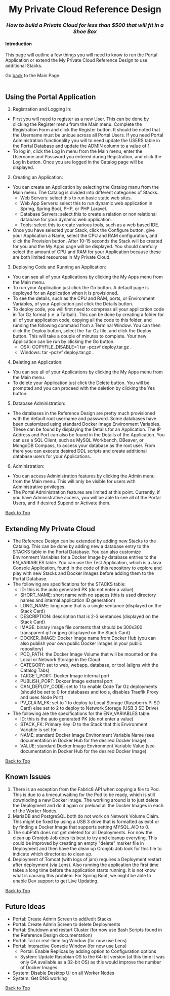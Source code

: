 <h1 align="center">My Private Cloud Reference Design</h1>
<h3 align="center"><i> How to build a Private Cloud for less than $500 that will fit in a Shoe Box</i></h3>

#### Introduction
This page will outline a few things you will need to know to run the Portal Application or extend the My Private Cloud Reference Design to use additional Stacks.

Go [back](https://github.com/markreha/myprivatecloud) to the Main Page.
<br/>
<br/>

## Using the Portal Application
1. Registration and Logging In:
  - First you will need to register as a new User. This can be done by clicking the Register menu from the Main menu. Complete the Registration Form and click the Register button. It should be noted that the Username must be unique across all Portal Users. If you need Portal Administration functionality you will to need update the USERS table in the Portal Database and update the ADMIN column to a value of 1.
  - To log in, click the Log In menu from the Main menu, enter the Username and Password you entered during Registration, and click the Log In button. Once you are logged in the Catalog page will be displayed.
2. Creating an Application:
  - You can create an Application by selecting the Catalog manu from the Main menu. The Catalog is divided into different categories of Stacks.
    - Web Servers: select this to run basic static web sites.
    - Web App Servers: select this to run dynamic web application in Spring, Spring Boot, PHP, or PHP Laravel.
    - Database Servers: select this to create a relation or non relational database for your dynamic web application.
    - Tools: select this to create various tools, such as a web based IDE.
  - Once you have selected your Stack, click the Configure button, give your Application a Name, select the CPU and RAM configuration, and click the Provision button. After 10-15 seconds the Stack will be created for you and the My Apps page will be displayed. You should carefully select the amount of CPU and RAM for your Application because these are both limited resources in My Private Cloud.
3. Deploying Code and Running an Application:
  - You can see all of your Applications by clicking the My Apps menu from the Main menu.
  - To run your Application just click the Go button. A default page is deployed for an Application when it is provisioned.
  - To see the details, such as the CPU and RAM, ports, or Environment Variables, of your Application just click the Details button.
  - To deploy code, you will first need to compress all your application code in Tar Gz format (i.e. a Tarball). This can be done by creating a folder for all of your application code, copying all the code to this folder, and running the following command from a Terminal Window. You can then click the Deploy button, select the Tar Gz file, and click the Deploy button. This will take a couple of minutes to complete. Your new Application can be run by clicking the Go button.  
    - OSX: COPYFILE_DISABLE=1 tar -pczvf deploy.tar.gz .
    - Windows: tar -pczvf deploy.tar.gz .
4. Deleting an Application:
  - You can see all of your Applications by clicking the My Apps menu from the Main menu.
  - To delete your Application just click the Delete button. You will be prompted and you can proceed with the deletion by clicking the Yes button.
5. Database Administration:
  - The databases in the Reference Design are pretty much provisioned with the default root username and password. Some databases have been customized using standard Docker Image Environment Variables. These can be found by displaying the Details for an Application. The IP Address and Port can also be found in the Details of the Application. You can use a SQL Client, such as MySQL Workbench, DBeaver, or MongoDB Compass, to access your database as the root user. From there you can execute desired DDL scripts and create additional database users for your Applications.
6. Administration:
  - You can access Administration features by clicking the Admin menu from the Main menu. This will only be visible for users with Administrative privileges.
  - The Portal Administration features are limited at this point. Currently, if you have Administrative access, you will be able to see all of the Portal Users, and if desired Supend or Activate them.

[Back to Top](#introduction)

## Extending My Private Cloud
  - The Reference Design can be extended by adding new Stacks to the Catalog. This can be done by adding new a database entry to the STACKS table in the Portal Database. You can also customize Environment Variables for a Docker Image by database entries to the EN_VARIABLES table. You can use the Test Application, which is a Java Console Application, found in the code of this repository to explore and play with new Stacks and Docker Images before adding them to the Portal Database. 
  - The following are specifications for the STACKS table:
    - ID: this is the auto generated PK (do not enter a value)
    - SHORT_NAME: short name with no spaces (this is used directory names and internal application ID generation)
    - LONG_NAME: long name that is a single sentance (displayed on the Stack Card)
    - DESCRIPTION: description that is 2-3 sentances (displayed on the Stack Card)
    - IMAGE: binary image file contents that should be 300x300 transparent gif or jpeg (displayed on the Stack Card)
    - DOCKER_IMAGE: Docker Image name from Docker Hub (you can also publish your own public Docker Images in your public repository)
    - POD_PATH: the Docker Image Volume that will be mounted on the Local or Network Storage in the Cloud
    - CATEGORY: set to web, webapp, database, or tool (aligns with the Catalog Tabs)
    - TARGET_PORT: Docker Image internal port
    - PUBLISH_PORT: Dokcer Image external port
    - CAN_DEPLOY_CODE: set to 1 to enable Code Tar Gz deployments (should be set to 0 for databases and tools, disables Traefik Proxy and uses Node Port)
    - PV_CLAIM_FK: set to 1 to deploy to Local Storage (Raspberry Pi SD Card) else set to 2 to deploy to Network Storage (USB 3 SD Drive)
  - The following are the specifications for the ENV_VARIABLES table:
    - ID: this is the auto generated PK (do not enter a value)
    - STACK_FK: Primary Key ID to the Stack that this Environment Variable is set for
    - NAME: standard Docker Image Environment Variable Name (see documentation in Docker Hub for the desired Docker Image)
    - VALUE: standard Docker Image Environment Variable Value (see documentation in Docker Hub for the desired Docker Image)

[Back to Top](#introduction)

## Known Issues
1. There is an exception from the Fabric8 API when copying a file to Pod. This is due to a timeout waiting for the Pod to be ready, which is still downloding a new Docker Image. The working around is to just delete the Deployment and do it again or preload all the Docker Images in each of the Worker Nodes.
2. MariaDB and PostgreSQL both do not work on Network Volume Claim. This might be fixed by using a USB 3 drive that is formatted as ext4 or by finding a Docker Image that supports setting MYSQL_AIO to 0.
3. The subPath does not get deleted for all Deployments. For now the clean up Cronjob Job does its best to try and cleanup everyting. This could be improved by creating an empty "delete" marker file in Deployment and then have the clean up Cronjob Job look for this file to indicate which directories to clean up.
4. Deployment of Tomcat (with logs of jars) requires a Deployment restart after deployment (via Lens). Also running the application the first time takes a long time before the application starts running. It is not know what is causing this problem. For Spring Boot, we might be able to enable Dev support to get Live Updating.

[Back to Top](#introduction)

## Future Ideas
  - Portal: Create Admin Screen to add/edit Stacks
  - Portal: Create Admin Screen to delete Deployments
  - Portal: Shutdown and restart Cluster (for now use Bash Scripts found in the Reference Design documentation)
  - Portal: Tail or real-time log Window (for now use Lens)
  - Portal: Interactive Console Window (for now use Lens)
 	- Portal: Enable Replicas by adding option to Configuration options
 	- System: Update Raspbian OS to the 64-bit version (at this time it was only GA available as a 32-bit OS) as this would improve the number of Docker Images
  - System: Disable Desktop UI on all Worker Nodes
  - System: Get DNS working

[Back to Top](#introduction)

